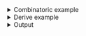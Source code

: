 <details><summary>Combinatoric example</summary>

```no_run
#[derive(Debug, Clone)]
pub struct Options {
    name: String,
    age: usize,
}

pub fn options() -> OptionParser<Options> {
    let name = short('n')
        .long("name")
        .help("Specify user name")
        // you can specify exact type argument should produce
        // for as long as it implements `FromStr`
        .argument::<String>("NAME");

    let age = long("age")
        .help("Specify user age")
        // but often rust can figure it out from the context,
        // here age is going to be `usize`
        .argument("AGE")
        .fallback(18)
        .display_fallback();

    construct!(Options { name, age }).to_options()
}
```

</details>
<details><summary>Derive example</summary>

```no_run
#[derive(Debug, Clone, Bpaf)]
#[bpaf(options)]
pub struct Options {
    // you can specify exact type argument should produce
    // for as long as it implements `FromStr`
    #[bpaf(short, long, argument::<String>("NAME"))]
    /// Specify user name
    name: String,
    // but often rust can figure it out from the context,
    // here age is going to be `usize`
    #[bpaf(argument("AGE"), fallback(18), display_fallback)]
    /// Specify user age
    age: usize,
}
```

</details>
<details><summary>Output</summary>


<div class='bpaf-doc'>
$ app --help<br>
<p><b>Usage</b>: <tt><b>app</b></tt> <tt><b>-n</b></tt>=<tt><i>NAME</i></tt> [<tt><b>--age</b></tt>=<tt><i>AGE</i></tt>]</p><p><div>
<b>Available options:</b></div><dl><dt><tt><b>-n</b></tt>, <tt><b>--name</b></tt>=<tt><i>NAME</i></tt></dt>
<dd>Specify user name</dd>
<dt><tt><b>    --age</b></tt>=<tt><i>AGE</i></tt></dt>
<dd>Specify user age</dd>
<dt></dt>
<dd>[default: 18]</dd>
<dt><tt><b>-h</b></tt>, <tt><b>--help</b></tt></dt>
<dd>Prints help information</dd>
</dl>
</p>
<style>
div.bpaf-doc {
    padding: 14px;
    background-color:var(--code-block-background-color);
    font-family: "Source Code Pro", monospace;
    margin-bottom: 0.75em;
}
div.bpaf-doc dt { margin-left: 1em; }
div.bpaf-doc dd { margin-left: 3em; }
div.bpaf-doc dl { margin-top: 0; padding-left: 1em; }
div.bpaf-doc  { padding-left: 1em; }
</style>
</div>


`--help` shows arguments as a short name with attached metavariable

Value can be separated from flag by space, `=` sign


<div class='bpaf-doc'>
$ app --name Bob --age 12<br>
Options { name: "Bob", age: 12 }
</div>


<div class='bpaf-doc'>
$ app --name "Bob" --age=12<br>
Options { name: "Bob", age: 12 }
</div>


<div class='bpaf-doc'>
$ app --name=Bob<br>
Options { name: "Bob", age: 18 }
</div>


<div class='bpaf-doc'>
$ app --name="Bob"<br>
Options { name: "Bob", age: 18 }
</div>


Or in case of short name - be directly adjacent to it


<div class='bpaf-doc'>
$ app -nBob<br>
Options { name: "Bob", age: 18 }
</div>


For long names - this doesn't work since parser can't tell where name
stops and argument begins:


<div class='bpaf-doc'>
$ app --age12<br>
<b>Error:</b> no such flag: <b>--age12</b>, did you mean <tt><b>--age</b></tt>?
<style>
div.bpaf-doc {
    padding: 14px;
    background-color:var(--code-block-background-color);
    font-family: "Source Code Pro", monospace;
    margin-bottom: 0.75em;
}
div.bpaf-doc dt { margin-left: 1em; }
div.bpaf-doc dd { margin-left: 3em; }
div.bpaf-doc dl { margin-top: 0; padding-left: 1em; }
div.bpaf-doc  { padding-left: 1em; }
</style>
</div>


Either way - value is required, passing just the argument name results in parse failure


<div class='bpaf-doc'>
$ app --name<br>
<b>Error:</b> <tt><b>--name</b></tt> requires an argument <tt><i>NAME</i></tt>
<style>
div.bpaf-doc {
    padding: 14px;
    background-color:var(--code-block-background-color);
    font-family: "Source Code Pro", monospace;
    margin-bottom: 0.75em;
}
div.bpaf-doc dt { margin-left: 1em; }
div.bpaf-doc dd { margin-left: 3em; }
div.bpaf-doc dl { margin-top: 0; padding-left: 1em; }
div.bpaf-doc  { padding-left: 1em; }
</style>
</div>

</details>